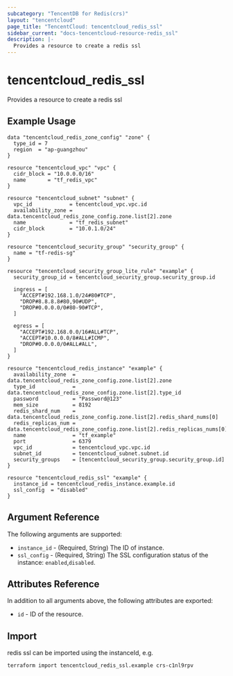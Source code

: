 ```yaml
---
subcategory: "TencentDB for Redis(crs)"
layout: "tencentcloud"
page_title: "TencentCloud: tencentcloud_redis_ssl"
sidebar_current: "docs-tencentcloud-resource-redis_ssl"
description: |-
  Provides a resource to create a redis ssl
---
```


# tencentcloud_redis_ssl

Provides a resource to create a redis ssl

## Example Usage

```hcl
data "tencentcloud_redis_zone_config" "zone" {
  type_id = 7
  region  = "ap-guangzhou"
}

resource "tencentcloud_vpc" "vpc" {
  cidr_block = "10.0.0.0/16"
  name       = "tf_redis_vpc"
}

resource "tencentcloud_subnet" "subnet" {
  vpc_id            = tencentcloud_vpc.vpc.id
  availability_zone = data.tencentcloud_redis_zone_config.zone.list[2].zone
  name              = "tf_redis_subnet"
  cidr_block        = "10.0.1.0/24"
}

resource "tencentcloud_security_group" "security_group" {
  name = "tf-redis-sg"
}

resource "tencentcloud_security_group_lite_rule" "example" {
  security_group_id = tencentcloud_security_group.security_group.id

  ingress = [
    "ACCEPT#192.168.1.0/24#80#TCP",
    "DROP#8.8.8.8#80,90#UDP",
    "DROP#0.0.0.0/0#80-90#TCP",
  ]

  egress = [
    "ACCEPT#192.168.0.0/16#ALL#TCP",
    "ACCEPT#10.0.0.0/8#ALL#ICMP",
    "DROP#0.0.0.0/0#ALL#ALL",
  ]
}

resource "tencentcloud_redis_instance" "example" {
  availability_zone  = data.tencentcloud_redis_zone_config.zone.list[2].zone
  type_id            = data.tencentcloud_redis_zone_config.zone.list[2].type_id
  password           = "Password@123"
  mem_size           = 8192
  redis_shard_num    = data.tencentcloud_redis_zone_config.zone.list[2].redis_shard_nums[0]
  redis_replicas_num = data.tencentcloud_redis_zone_config.zone.list[2].redis_replicas_nums[0]
  name               = "tf_example"
  port               = 6379
  vpc_id             = tencentcloud_vpc.vpc.id
  subnet_id          = tencentcloud_subnet.subnet.id
  security_groups    = [tencentcloud_security_group.security_group.id]
}

resource "tencentcloud_redis_ssl" "example" {
  instance_id = tencentcloud_redis_instance.example.id
  ssl_config  = "disabled"
}
```

## Argument Reference

The following arguments are supported:

* `instance_id` - (Required, String) The ID of instance.
* `ssl_config` - (Required, String) The SSL configuration status of the instance: `enabled`,`disabled`.

## Attributes Reference

In addition to all arguments above, the following attributes are exported:

* `id` - ID of the resource.




## Import

redis ssl can be imported using the instanceId, e.g.

```
terraform import tencentcloud_redis_ssl.example crs-c1nl9rpv
```


